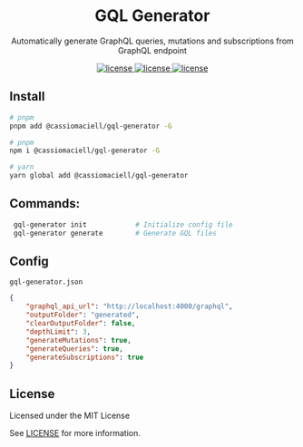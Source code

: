 <h1 align="center">GQL Generator</h1>

<p align="center">
	Automatically generate GraphQL queries, mutations and subscriptions from GraphQL endpoint
</p>

<p align="center">
	<a href="https://www.npmjs.com/package/@cassiomaciell/gql-generator">
		<img
			src="https://img.shields.io/npm/v/@cassiomaciell/gql-generator?style=for-the-badge&labelColor=0f0f0f"
			alt="license"
		/>
	</a>
	<a href="#">
		<img
			src="https://img.shields.io/badge/version-1.0.0-%23d527f8?style=for-the-badge&color=DE33A6&labelColor=0f0f0f"
			alt="license"
		/>
	</a>
	<a href="https://github.com/cassiomaciell/gql-generator/blob/main/LICENSE" target="_blank">
		<img
			src="https://img.shields.io/badge/license-MIT-%23d527f8?style=for-the-badge&color=159104&labelColor=0f0f0f"
			alt="license"
		/>
	</a>
</p>

## Install

```bash
# pnpm
pnpm add @cassiomaciell/gql-generator -G

# pnpm
npm i @cassiomaciell/gql-generator -G

# yarn
yarn global add @cassiomaciell/gql-generator
```

## Commands:

```bash
 gql-generator init            # Initialize config file
 gql-generator generate        # Generate GQL files
```

## Config

`gql-generator.json`

```json
{
	"graphql_api_url": "http://localhost:4000/graphql",
	"outputFolder": "generated",
	"clearOutputFolder": false,
	"depthLimit": 3,
	"generateMutations": true,
	"generateQueries": true,
	"generateSubscriptions": true
}
```

## License

Licensed under the MIT License

See [LICENSE](./LICENSE) for more information.
